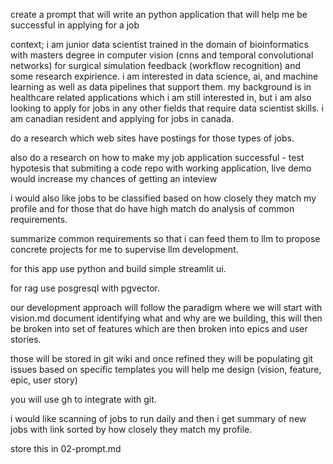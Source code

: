 create a prompt that will write an python application that will help  me be successful in applying for a job

context; i am junior data scientist trained in the domain of bioinformatics with masters degree in computer vision (cnns and temporal convolutional networks) for surgical simulation feedback (workflow recognition) and some research expirience. i am interested in data science, ai, and machine learning as well as data pipelines that support them. my background is in healthcare related applications which i am still interested in, but i am also looking to apply for jobs in any other fields that require data scientist skills. i am canadian resident and applying for jobs in canada.

do a research which web sites have postings for those types of jobs.

also do a research on how to make my job application successful - test hypotesis that submiting a code repo with working application, live demo would increase my chances of getting an inteview

i would also like jobs to be classified based on how closely they match my profile and for those that do have high match do analysis of common requirements.

summarize common requirements so that i can feed them to llm to propose concrete projects for me to supervise llm development.

for this app use python and build simple streamlit ui.

for rag use posgresql with pgvector.

our development approach will follow the paradigm where we will start with vision.md document identifying what and why are we building, this will then be broken into set of features which are then broken into epics and user stories.

those will be stored in git wiki and once refined they will be populating git issues based on specific templates you will help me design (vision, feature, epic, user story)

you will use gh to integrate with git.

i would like scanning of jobs to run daily and then i get summary of new jobs with link sorted by how closely they match my profile.

store this in 02-prompt.md